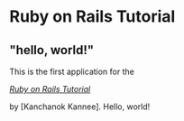 
# Ruby on Rails Tutorial

## "hello, world!"

This is the first application for the

[*Ruby on Rails Tutorial*](http://www.railstutorial.org/)

by [Kanchanok Kannee]. Hello, world!

